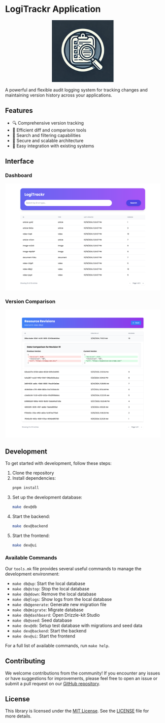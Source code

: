 # LogiTrackr Application

<p align="center">
  <img src="./assets/audit-log-logo.webp" alt="Audit Log Logo" width="200">
</p>

A powerful and flexible audit logging system for tracking changes and maintaining version history across your applications.

## Features

- 🔍 Comprehensive version tracking
- 🔄 Efficient diff and comparison tools
- 🔎 Search and filtering capabilities
- 🔐 Secure and scalable architecture
- 🚀 Easy integration with existing systems

## Interface

### Dashboard
![Dashboard](./assets/dashboard.png)

### Version Comparison
![Version Comparison](./assets/version-comparison.png)

## Development

To get started with development, follow these steps:

1. Clone the repository
2. Install dependencies:
   ```bash
   pnpm install
   ```
3. Set up the development database:
   ```bash
   make dev@db
   ```
4. Start the backend:
   ```bash
   make dev@backend
   ```
5. Start the frontend:
   ```bash
   make dev@ui
   ```

### Available Commands

Our `tools.mk` file provides several useful commands to manage the development environment:

- `make db@up`: Start the local database
- `make db@stop`: Stop the local database
- `make db@down`: Remove the local database
- `make db@logs`: Show logs from the local database
- `make db@generate`: Generate new migration file
- `make db@migrate`: Migrate database
- `make db@dashboard`: Open Drizzle-kit Studio
- `make db@seed`: Seed database
- `make dev@db`: Setup test database with migrations and seed data
- `make dev@backend`: Start the backend
- `make dev@ui`: Start the frontend

For a full list of available commands, run `make help`.

## Contributing

We welcome contributions from the community! If you encounter any issues or have suggestions for improvements, please feel free to open an issue or submit a pull request on our [GitHub repository](https://github.com/ikhvost/logitrackr).

## License

This library is licensed under the [MIT License](https://opensource.org/licenses/MIT). See the [LICENSE](./LICENSE) file for more details.
